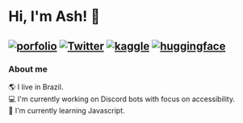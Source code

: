 
# Hi, I'm Ash! 🌈
[![porfolio](https://img.shields.io/badge/-Portfolio-2e9cab)](https://ashtrindade.github.io/)
[![Twitter](https://img.shields.io/badge/Twitter-@onlyashd-blue)](https://www.twitter.com/onlyashd)
[![kaggle](https://img.shields.io/badge/Datasets-Kaggle-9cf)](https://www.kaggle.com/ashtrindade/datasets)
[![huggingface](https://img.shields.io/badge/Models-Hugging%20Face-yellowgreen)](https://huggingface.co/ashtrindade)
---

### About me
🌎 I live in Brazil. <br>
💻 I'm currently working on Discord bots with focus on accessibility. <br>
🧠 I'm currently learning Javascript. <br>
